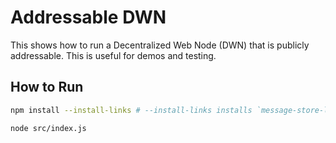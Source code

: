 # Addressable DWN

This shows how to run a Decentralized Web Node (DWN) that is publicly addressable. This is useful for demos and testing.

## How to Run

```bash
npm install --install-links # --install-links installs `message-store-level-v2` which was built in the [pre-requisites](../README.md#pre-requisites-just-do-once)

node src/index.js
```
